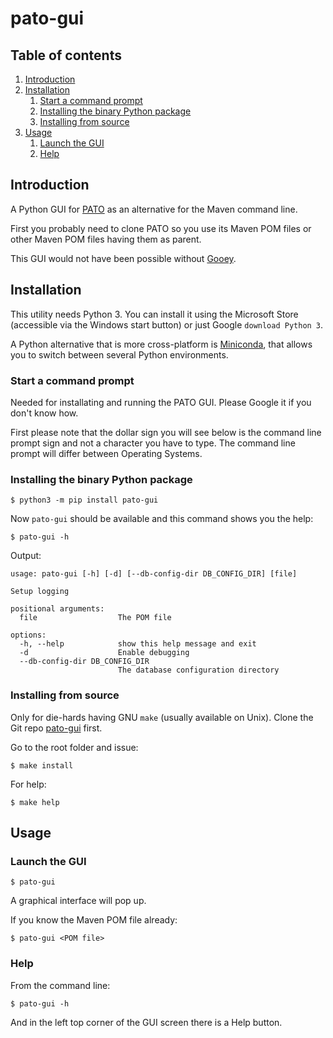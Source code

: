 # pato-gui

## Table of contents

1. [Introduction](#introduction)
2. [Installation](#installation)
   1. [Start a command prompt](#start-command-line-prompt)
   2. [Installing the binary Python package](#installing-from-binary-package)
   3. [Installing from source](#installing-from-source)
3. [Usage](#usage)
   1. [Launch the GUI](#launch-the-gui)
   2. [Help](#help)

## Introduction <a name="introduction" />

A Python GUI for [PATO](https://github.com/paulissoft/oracle-tools) as an alternative for the Maven command line.

First you probably need to clone PATO so you use its Maven POM files or other Maven POM files having them as parent.

This GUI would not have been possible without [Gooey](https://github.com/chriskiehl/Gooey).

## Installation <a name="installation" />

This utility needs Python 3. You can install it using the Microsoft Store
(accessible via the Windows start button) or just Google `download Python 3`.

A Python alternative that is more cross-platform is
[Miniconda](https://docs.conda.io/projects/miniconda/en/latest/miniconda-install.html),
that allows you to switch between several Python environments.

### Start a command prompt <a name="start-command-line-prompt" />

Needed for installating and running the PATO GUI. Please Google it if you don't know how.

First please note that the dollar sign you will see below is the command line prompt sign and not a character you have to type.
The command line prompt will differ between Operating Systems.

### Installing the binary Python package <a name="installing-from-binary-package" />

```
$ python3 -m pip install pato-gui
```

Now `pato-gui` should be available and this command shows you the help:

```
$ pato-gui -h
```

Output:

```
usage: pato-gui [-h] [-d] [--db-config-dir DB_CONFIG_DIR] [file]

Setup logging

positional arguments:
  file                  The POM file

options:
  -h, --help            show this help message and exit
  -d                    Enable debugging
  --db-config-dir DB_CONFIG_DIR
                        The database configuration directory
```

### Installing from source <a name="installing-from-source" />

Only for die-hards having GNU `make` (usually available on Unix). Clone the Git repo [pato-gui](https://github.com/paulissoft/pato-gui) first.

Go to the root folder and issue:

```
$ make install
```

For help:

```
$ make help
```

## Usage <a name="usage" />

### Launch the GUI <a name="launch-the-gui" />

```
$ pato-gui
```

A graphical interface will pop up.

If you know the Maven POM file already:

```
$ pato-gui <POM file>
```

### Help <a name="help" />

From the command line:

```
$ pato-gui -h
```

And in the left top corner of the GUI screen there is a Help button.
